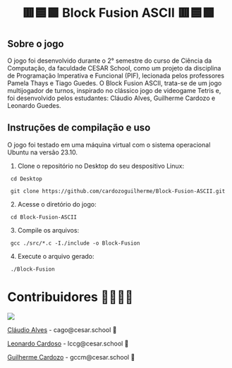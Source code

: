 <h1 align="center">🟥🟦🟩 Block Fusion ASCII 🟥🟦🟩</h1>


## Sobre o jogo
O jogo foi desenvolvido durante o 2° semestre do curso de Ciência da Computação, da faculdade CESAR School, como um projeto da disciplina de Programação Imperativa e Funcional (PIF), lecionada pelos professores Pamela Thays e Tiago Guedes. O Block Fusion ASCII, trata-se de um jogo multijogador de turnos, inspirado no clássico jogo de videogame Tetris e, foi desenvolvido pelos estudantes: Cláudio Alves, Guilherme Cardozo e Leonardo Guedes.


## Instruções de compilação e uso
O jogo foi testado em uma máquina virtual com o sistema operacional Ubuntu na versão 23.10.

1. Clone o repositório no Desktop do seu despositivo Linux:
  ```
   cd Desktop
  ```
  ```
   git clone https://github.com/cardozoguilherme/Block-Fusion-ASCII.git
  ```

2. Acesse o diretório do jogo:
  ```
   cd Block-Fusion-ASCII
  ```

3. Compile os arquivos:
  ```
   gcc ./src/*.c -I./include -o Block-Fusion
  ```
4. Execute o arquivo gerado:
  ```
   ./Block-Fusion
  ```

# Contribuidores 👨‍👩‍👧‍👦
<a href="https://github.com/cardozoguilherme/Block-Fusion-ASCII.git">
  <img src="https://github.com/cardozoguilherme/Block-Fusion-ASCII.git" />
</a>
<p><a href="https://github.com/claudioavgo">Cláudio Alves</a> - cago@cesar.school 📩</p>
<p><a href="https://github.com/leooghub">Leonardo Cardoso</a> - lccg@cesar.school 📩</p> 
<p><a href="https://github.com/cardozoguilherme">Guilherme Cardozo</a> - gccm@cesar.school 📩</p>




